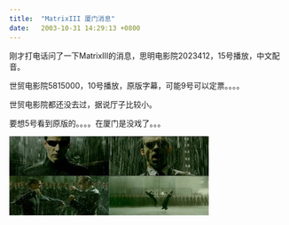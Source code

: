 ```yaml
---
title:  "MatrixIII 厦门消息"
date:   2003-10-31 14:29:13 +0800
---
```


刚才打电话问了一下MatrixIII的消息，思明电影院2023412，15号播放，中文配音。  

世贸电影院5815000，10号播放，原版字幕，可能9号可以定票。。。。  

世贸电影院都还没去过，据说厅子比较小。  

要想5号看到原版的。。。。在厦门是没戏了。。。  

![](/images/2011/matrix/matrix3.jpg)  

